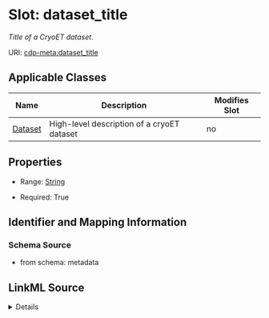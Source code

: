 # Slot: dataset_title


_Title of a CryoET dataset._



URI: [cdp-meta:dataset_title](metadatadataset_title)



<!-- no inheritance hierarchy -->




## Applicable Classes

| Name | Description | Modifies Slot |
| --- | --- | --- |
[Dataset](Dataset.md) | High-level description of a cryoET dataset |  no  |







## Properties

* Range: [String](String.md)

* Required: True





## Identifier and Mapping Information







### Schema Source


* from schema: metadata




## LinkML Source

<details>
```yaml
name: dataset_title
description: Title of a CryoET dataset.
from_schema: metadata
exact_mappings:
- cdp-common:dataset_title
rank: 1000
alias: dataset_title
owner: Dataset
domain_of:
- Dataset
range: string
required: true
inlined: true
inlined_as_list: true

```
</details>
